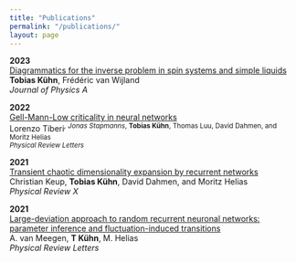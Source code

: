 ```yaml
---
title: "Publications"
permalink: "/publications/"
layout: page
---
```



**2023** \
[Diagrammatics for the inverse problem in spin systems and simple liquids](https://iopscience.iop.org/article/10.1088/1751-8121/acb7b4/meta) \
**Tobias Kühn**, Frédéric van Wijland \
_Journal of Physics A_ 

**2022** \
[Gell-Mann-Low criticality in neural networks](https://journals.aps.org/prl/abstract/10.1103/PhysRevLett.128.168301) \
Lorenzo Tiberi<sup>*, Jonas Stapmanns<sup>*, **Tobias Kühn**, Thomas Luu, David Dahmen, and Moritz Helias \
_Physical Review Letters_ 


**2021** \
[Transient chaotic dimensionality expansion by recurrent networks](https://journals.aps.org/prx/abstract/10.1103/PhysRevX.11.021064) \
Christian Keup, **Tobias Kühn**, David Dahmen, and Moritz Helias \
_Physical Review X_

**2021** \
[Large-deviation approach to random recurrent neuronal networks: parameter inference and fluctuation-induced transitions](https://journals.aps.org/prl/abstract/10.1103/PhysRevLett.127.158302) \
A. van Meegen, **T Kühn**, M. Helias \
_Physical Review Letters_ 


